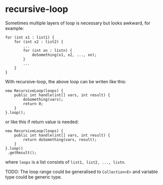 # recursive-loop

Sometimes multiple layers of loop is necessary but looks awkward, for example:

```
for (int x1 : list1) {
    for (int x2 : list2) {
        ...
        for (int xn : listn) {
            doSomething(x1, x2, ..., xn);
        }
        ...
    }
}
```

With recursive-loop, the above loop can be writen like this:

```
new RecursiveLoop(loops) {
    public int handle(int[] vars, int result) {
        doSomething(vars);
        return 0;
    }
}.loop();
```

or like this if return value is needed:

```
new RecursiveLoop(loops) {
    public int handle(int[] vars, int result) {
        return doSomething(vars, result);
    }
}.loop()
 .getResult();
```

where `loops` is a list consists of `list1, list2, ..., listn`.

TODO: The loop range could be generalised to `Collection<E>` and variable type
could be generic type.